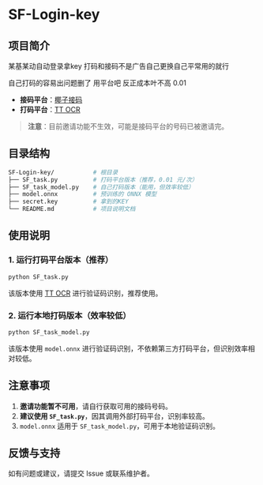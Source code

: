 # SF-Login-key

## 项目简介

某基某动自动登录拿key 打码和接码不是广告自己更换自己平常用的就行 

自己打码的容易出问题删了 用平台吧 反正成本叶不高 0.01

- **接码平台**：[椰子接码](http://h5.yezi66.net:90/invite/9916561)
- **打码平台**：[TT OCR](https://www.ttocr.com/)

> **注意**：目前邀请功能不生效，可能是接码平台的号码已被邀请完。

## 目录结构

```bash
SF-Login-key/           # 根目录
├── SF_task.py          # 打码平台版本（推荐，0.01 元/次）
├── SF_task_model.py    # 自己打码版本（能用，但效率较低）
├── model.onnx          # 预训练的 ONNX 模型
├── secret.key          # 拿到的KEY
└── README.md           # 项目说明文档
```

## 使用说明

### 1. 运行打码平台版本（推荐）
```bash
python SF_task.py
```
该版本使用 [TT OCR](https://www.ttocr.com/) 进行验证码识别，推荐使用。

### 2. 运行本地打码版本（效率较低）
```bash
python SF_task_model.py
```
该版本使用 `model.onnx` 进行验证码识别，不依赖第三方打码平台，但识别效率相对较低。


## 注意事项
1. **邀请功能暂不可用**，请自行获取可用的接码号码。
2. **建议使用 `SF_task.py`**，因其调用外部打码平台，识别率较高。
3. `model.onnx` 适用于 `SF_task_model.py`，可用于本地验证码识别。

## 反馈与支持
如有问题或建议，请提交 Issue 或联系维护者。



